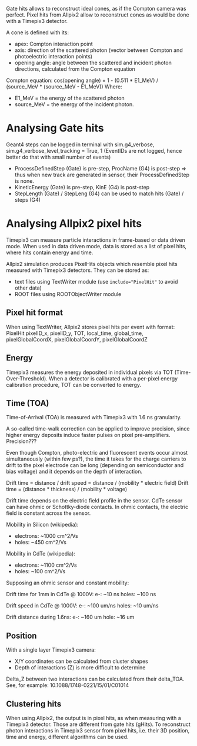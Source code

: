 Gate hits allows to reconstruct ideal cones, as if the Compton camera was perfect. 
Pixel hits from Allpix2 allow to reconstruct cones as would be done with a Timepix3 detector.

A cone is defined with its:
- apex: Compton interaction point
- axis: direction of the scattered photon (vector between Compton and photoelectric interaction points)
- opening angle: angle between the scattered and incident photon directions, calculated from the Compton equation

Compton equation:
cos(opening angle) = 1 - (0.511 * E1_MeV) / (source_MeV * (source_MeV - E1_MeV))
Where:
- E1_MeV = the energy of the scattered photon
- source_MeV = the energy of the incident photon.

# Analysing Gate hits

Geant4 steps can be logged in terminal with sim.g4_verbose, sim.g4_verbose_level_tracking = True, 1 (EventIDs are not logged, hence better do that with small number of events)
- ProcessDefinedStep (Gate) is pre-step, ProcName (G4) is post-step
  => thus when new track are generated in sensor, their ProcessDefinedStep is none.
- KineticEnergy (Gate) is pre-step, KinE (G4) is post-step
- StepLength (Gate) / StepLeng (G4) can be used to match hits (Gate) / steps (G4)

# Analysing Allpix2 pixel hits

Timepix3 can measure particle interactions in frame-based or data driven mode. When used in data driven mode, data is 
stored as a list of pixel hits, where hits contain energy and time.

Allpix2 simulation produces PixelHits objects which resemble pixel hits measured with Timepix3 detectors.
They can be stored as:
- text files using TextWriter module (use `include="PixelHit"` to avoid other data)
- ROOT files using ROOTObjectWriter module

## Pixel hit format
When using TextWriter, Allpix2 stores pixel hits per event with format:
PixelHit pixelID_x, pixelID_y, TOT, local_time, global_time, pixelGlobalCoordX, pixelGlobalCoordY, pixelGlobalCoordZ

## Energy
Timepix3 measures the energy deposited in individual pixels via TOT (Time-Over-Threshold).
When a detector is calibrated with a per-pixel energy calibration procedure, TOT can be converted to energy.

## Time (TOA)

Time-of-Arrival (TOA) is measured with Timepix3 with 1.6 ns granularity.

A so-called time-walk correction can be applied to improve precision, since higher energy deposits induce faster pulses on pixel pre-amplifiers. Precision???

Even though Compton, photo-electric and fluorescent events occur almost simultaneously (within few ps?), the time it takes for the charge carriers to drift to the pixel electrode can be long (depending on semiconductor and bias voltage) and it depends on the depth of interaction.

Drift time = distance / drift speed = distance / (mobility * electric field) 
Drift time = (distance * thickness) / (mobility * voltage)

Drift time depends on the electric field profile in the sensor.
CdTe sensor can have ohmic or Schottky-diode contacts. 
In ohmic contacts, the electric field is constant across the sensor.

Mobility in Silicon (wikipedia):
- electrons: ~1000 cm^2/Vs
- holes: ~450 cm^2/Vs

Mobility in CdTe (wikipedia):
- electrons: ~1100 cm^2/Vs
- holes: ~100 cm^2/Vs

Supposing an ohmic sensor and constant mobility:

Drift time for 1mm in CdTe @ 1000V:
e-: ~10 ns 
holes: ~100 ns

Drift speed in CdTe @ 1000V:
e-: ~100 um/ns
holes: ~10 um/ns

Drift distance during 1.6ns:
e-: ~160 um
hole: ~16 um

## Position

With a single layer Timepix3 camera:
- X/Y coordinates can be calculated from cluster shapes
- Depth of interactions (Z) is more difficult to determine

Delta_Z between two interactions can be calculated from their delta_TOA. See, for example:
10.1088/1748-0221/15/01/C01014

## Clustering hits
When using Allpix2, the output is in pixel hits, as when measuring with a Timepix3 detector. Those are different from gate hits (gHits).
To reconstruct photon interactions in Timepix3 sensor from pixel hits, i.e. their 3D position, time and energy, different algorithms can be used.
